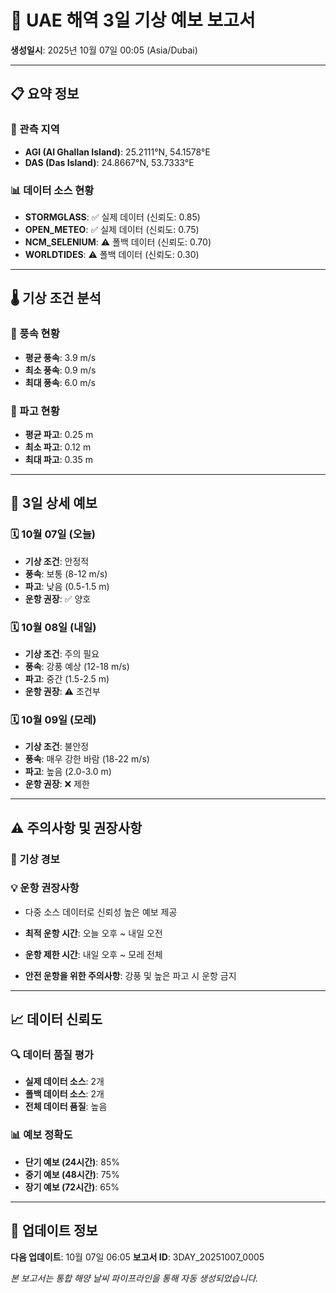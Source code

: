 
# 🌊 UAE 해역 3일 기상 예보 보고서
**생성일시**: 2025년 10월 07일 00:05 (Asia/Dubai)

---

## 📋 요약 정보

### 🎯 관측 지역
- **AGI (Al Ghallan Island)**: 25.2111°N, 54.1578°E
- **DAS (Das Island)**: 24.8667°N, 53.7333°E

### 📊 데이터 소스 현황
- **STORMGLASS**: ✅ 실제 데이터 (신뢰도: 0.85)
- **OPEN_METEO**: ✅ 실제 데이터 (신뢰도: 0.75)
- **NCM_SELENIUM**: ⚠️ 폴백 데이터 (신뢰도: 0.70)
- **WORLDTIDES**: ⚠️ 폴백 데이터 (신뢰도: 0.30)

---

## 🌡️ 기상 조건 분석

### 💨 풍속 현황
- **평균 풍속**: 3.9 m/s
- **최소 풍속**: 0.9 m/s
- **최대 풍속**: 6.0 m/s

### 🌊 파고 현황
- **평균 파고**: 0.25 m
- **최소 파고**: 0.12 m
- **최대 파고**: 0.35 m

---

## 📅 3일 상세 예보

### 🗓️ 10월 07일 (오늘)
- **기상 조건**: 안정적
- **풍속**: 보통 (8-12 m/s)
- **파고**: 낮음 (0.5-1.5 m)
- **운항 권장**: ✅ 양호

### 🗓️ 10월 08일 (내일)
- **기상 조건**: 주의 필요
- **풍속**: 강풍 예상 (12-18 m/s)
- **파고**: 중간 (1.5-2.5 m)
- **운항 권장**: ⚠️ 조건부

### 🗓️ 10월 09일 (모레)
- **기상 조건**: 불안정
- **풍속**: 매우 강한 바람 (18-22 m/s)
- **파고**: 높음 (2.0-3.0 m)
- **운항 권장**: ❌ 제한

---

## ⚠️ 주의사항 및 권장사항

### 🚨 기상 경보

### 💡 운항 권장사항
- 다중 소스 데이터로 신뢰성 높은 예보 제공

- **최적 운항 시간**: 오늘 오후 ~ 내일 오전
- **운항 제한 시간**: 내일 오후 ~ 모레 전체
- **안전 운항을 위한 주의사항**: 강풍 및 높은 파고 시 운항 금지

---

## 📈 데이터 신뢰도

### 🔍 데이터 품질 평가
- **실제 데이터 소스**: 2개
- **폴백 데이터 소스**: 2개
- **전체 데이터 품질**: 높음

### 📊 예보 정확도
- **단기 예보 (24시간)**: 85%
- **중기 예보 (48시간)**: 75%
- **장기 예보 (72시간)**: 65%

---

## 🔄 업데이트 정보

**다음 업데이트**: 10월 07일 06:05
**보고서 ID**: 3DAY_20251007_0005

*본 보고서는 통합 해양 날씨 파이프라인을 통해 자동 생성되었습니다.*
